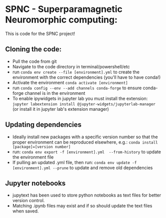 # SPNC - Superparamagnetic Neuromorphic computing:

This is code for the SPNC project!

## Cloning the code:

- Pull the code from git
- Navigate to the code directory in terminal/powershell/etc
- run `conda env create --file [environment].yml` to create the environment with the correct dependencies (you'll have to have conda!)
- Activate the environment `conda activate [environment]`
- run `conda config --env --add channels conda-forge` to ensure conda-forge channel is in the environment
- To enable ipywidgets in jupyter lab you must install the extension: `jupyter labextension install @jupyter-widgets/jupyterlab-manager` (or install it in jupyter lab's extension manager)


## Updating dependencies
-  Ideally install new packages with a specific version number so that the proper environment can be reproduced elsewhere, e.g.: `conda install [package]=[version number]`
- run: `conda env export -f [environment].yml  --from-history` to update the environment file
- If pulling an updated .yml file, then run: `conda env update -f [environment].yml --prune` to update and remove old dependencies

## Jupyter notebooks
- jupytext has been used to store python notebooks as text files for better version control.
- Matching .ipynb files may exist and if so should update the text files when saved.
- If .ipynb files don't exist (not stored in git) rebuild each of the notebooks using the command: `jupytext --to notebook [notebook].[extension]`
- Then, updating the notebooks should update the text files
- If only the notebook files exist, then *probably* jupytext wasn't used for them.

#### Atom and Hydrogen
*Hydrogen is a means of running python scripts like jupyter lab notebooks, it provides inline running of code in the atom editor. If using you can follow the below. It allows, for example, linked .py files of .ipynb notebooks to be run in atom*
- The ipykernel in the .yml file provides the background kernel for making this work
- run `python -m ipykernel install --user --name [environment] --display-name "Python ([environment])"`
- [See docs](https://ipython.readthedocs.io/en/stable/install/kernel_install.html) if required
- Open atom from the shell with conda env activated `atom .` to get all the path variables
